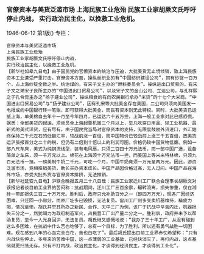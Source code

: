### 官僚资本与美货泛滥市场  上海民族工业危殆  民族工业家胡厥文氏呼吁停止内战，  实行政治民主化，以挽救工业危机。

1946-06-12
第1版()
专栏：

    官僚资本与美货泛滥市场
    上海民族工业危殆
    民族工业家胡厥文氏呼吁停止内战，
    实行政治民主化，以挽救工业危机。
    【新华社如皋九日电】由于国民党的官僚资本的统治与压迫，大批美货无止境倾销，致上海民族资本工业遭受严重打击。官僚资本方面，操纵丝织业的有“中国纺织建设公司”，拥有纱锭一百万个，占上海纱锭全数之半。统治煤的，有宋子文主办的“燃料委员会”。操纵进出口贸易的，有宋子文之弟宋子良所主办的“中国进出口贸易公司”，以及宋子文的金山公司、立达公司，与孔祥熙之子孔令觉主办之“扬子建业公司”，操纵粮食的有向农民银行承办“米贷”的十七个大米商。“中国进出口贸易公司”与“扬子建业公司”，因有孔宋等大批美金存在美国，二公司只须向美国发一电报或向中国银行转一笔账，即可获得大批美金，而民有资本则无此特权。同时，大批美货已运抵上海，单美棉自去年十一月至今年四月，已运达六十五万担，上海一般工业家对此已感恐慌。据悉：全部美货的起运，须动员全上海起重机搬三个月以上，举凡吃穿日用品、轻工业机器、最新式的美式洋货，应有尽有。由于国民党当局对官僚资本的支持，无限度鼓励外货进口，外汇始终保持二千元左右的低额汇率，较战前涨一百倍，而中国物价已较战前上涨三千五百倍，故美货运沪虽报百分之二十的税，但仍有二倍到十倍以上的利润可图，价格仍较中国货物低廉。例如一部八尺车床，美式为纯钢流线型，装有电风扇，只须二百四十万元法币，而一部中国厂造，设备简单之车床，须一千万元以上。棉花在上海须十万元法币一担，而美国上等米米特林棉，只须九百元法币一担。一磅美制牛奶二千元，可吃一个月，中国牛奶竟须一万元至两万元。因此，游资泛滥市场，竞相推销美货，助长买办资本成长。中国产品因价格过高，无人过问。中国产品在海外市场，亦受大批外货与官僚资本排挤，无法推销。
    【新华社延安九日电】沪联合晚报五月二十八日载：民族工业家迁川工厂联合会理事长胡厥文对该报记者谈目前工业界的苦闷称：抗战期间，迁川工厂三百余家，辗转流离，损失惨重，仅在湘桂一带即损失三百二十万万元。胜利后，政府只允补助百分之一（即四万万元），现各厂因经济困难，只迁回一小部分，而原厂址多已毁损，无法复员。留川工厂则多变卖机器维持，精疲力竭，情况至惨。胡氏并举其所办之新民、合作、天中三厂为例，该厂于抗战中辛苦内迁，机器损失三分之一，然犹竭力为政府制造军火，占民营工厂出产量二分之一。胜利后，政府并未予以帮助复员，至今一人光身回沪，无法复员。胡氏继又感慨地说：“我办了三十年工厂，从没有碰到这么多困难，在抗战中什么苦也吃够了，总有一个目标，为了胜利，所以还有勇气战胜一切困难。现在感到八年的心血完全白花，苦也白吃了”。最后胡氏提出目前工业界赤忱希望称：“只有内战快些停止，多年来的苦难中国，这一点薄弱的工业基础，已经快消灭了，再打内战，这点基础就更扫荡无存。只有不打内战，政治民主化，才谈得到经济民主，才谈得到工业化”。
